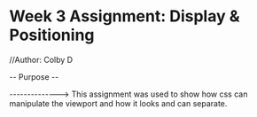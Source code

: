 # Week 3 Assignment: Display & Positioning 

//Author: Colby D

-- Purpose --

--------------> This assignment was used to show how css can manipulate the viewport and how it looks and can separate. 